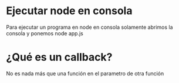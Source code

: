 # Ejecutar node en consola
Para ejecutar un programa en node en consola solamente abrimos la consola 
y ponemos node app.js

# ¿Qué es un callback?
No es nada más que una función en el parametro de otra función
